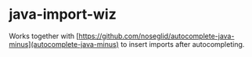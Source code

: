 # java-import-wiz

Works together with [https://github.com/noseglid/autocomplete-java-minus](autocomplete-java-minus) to insert imports after autocompleting.
